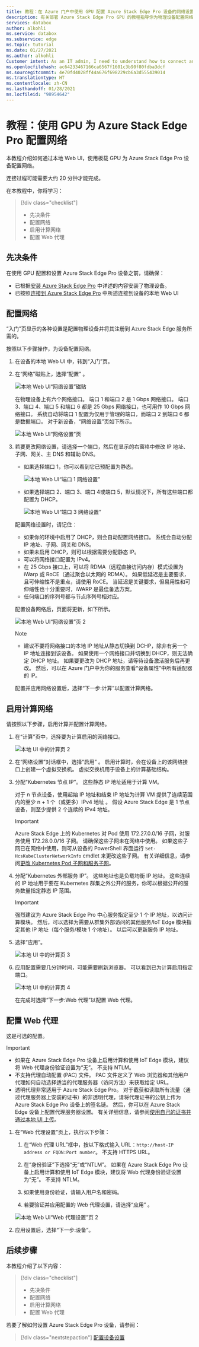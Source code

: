 ```yaml
---
title: 教程：在 Azure 门户中使用 GPU 配置 Azure Stack Edge Pro 设备的网络设置 | Microsoft Docs
description: 有关部署 Azure Stack Edge Pro GPU 的教程指导你为物理设备配置网络、计算网络和 Web 代理设置。
services: databox
author: alkohli
ms.service: databox
ms.subservice: edge
ms.topic: tutorial
ms.date: 01/27/2021
ms.author: alkohli
Customer intent: As an IT admin, I need to understand how to connect and activate Azure Stack Edge Pro so I can use it to transfer data to Azure.
ms.openlocfilehash: ac64233467166ca6567f1601c3b90f80fdba3dcf
ms.sourcegitcommit: 4e70fd4028ff44a676f698229cb6a3d555439014
ms.translationtype: HT
ms.contentlocale: zh-CN
ms.lasthandoff: 01/28/2021
ms.locfileid: "98954642"
---
```

# <a name="tutorial-configure-network-for-azure-stack-edge-pro-with-gpu"></a>教程：使用 GPU 为 Azure Stack Edge Pro 配置网络

本教程介绍如何通过本地 Web UI，使用板载 GPU 为 Azure Stack Edge Pro 设备配置网络。

连接过程可能需要大约 20 分钟才能完成。

在本教程中，你将学习：

> [!div class="checklist"]
>
> * 先决条件
> * 配置网络
> * 启用计算网络
> * 配置 Web 代理


## <a name="prerequisites"></a>先决条件

在使用 GPU 配置和设置 Azure Stack Edge Pro 设备之前，请确保：

* 已根据[安装 Azure Stack Edge Pro](azure-stack-edge-gpu-deploy-install.md) 中详述的内容安装了物理设备。
* 已按照[连接到 Azure Stack Edge Pro](azure-stack-edge-gpu-deploy-connect.md) 中所述连接到设备的本地 Web UI


## <a name="configure-network"></a>配置网络

“入门”页显示的各种设置是配置物理设备并将其注册到 Azure Stack Edge 服务所需的。 

按照以下步骤操作，为设备配置网络。

1. 在设备的本地 Web UI 中，转到“入门”页。 

2. 在“网络”磁贴上，选择“配置” 。  
    
    ![本地 Web UI“网络设置”磁贴](./media/azure-stack-edge-gpu-deploy-configure-network-compute-web-proxy/network-1.png)

    在物理设备上有六个网络接口。 端口 1 和端口 2 是 1 Gbps 网络接口。 端口 3、端口 4、端口 5 和端口 6 都是 25 Gbps 网络接口，也可用作 10 Gbps 网络接口。 系统自动将端口 1 配置为仅用于管理的端口，而端口 2 到端口 6 都是数据端口。 对于新设备，“网络设置”页如下所示。
    
    ![本地 Web UI“网络设置”页](./media/azure-stack-edge-gpu-deploy-configure-network-compute-web-proxy/network-2a.png)


   
3. 若要更改网络设置，请选择一个端口，然后在显示的右窗格中修改 IP 地址、子网、网关、主 DNS 和辅助 DNS。 

    - 如果选择端口 1，你可以看到它已预配置为静态。 

        ![本地 Web UI“端口 1 网络设置”](./media/azure-stack-edge-gpu-deploy-configure-network-compute-web-proxy/network-3.png)

    - 如果选择端口 2、端口 3、端口 4或端口 5，默认情况下，所有这些端口都配置为 DHCP。

        ![本地 Web UI“端口 3 网络设置”](./media/azure-stack-edge-gpu-deploy-configure-network-compute-web-proxy/network-4.png)

    配置网络设置时，请记住：

   * 如果你的环境中启用了 DHCP，则会自动配置网络接口。 系统会自动分配 IP 地址、子网、网关和 DNS。
   * 如果未启用 DHCP，则可以根据需要分配静态 IP。
   * 可以将网络接口配置为 IPv4。
   * 在 25 Gbps 接口上，可以将 RDMA（远程直接访问内存）模式设置为 iWarp 或 RoCE（通过聚合以太网的 RDMA）。 如果低延迟是主要要求，且可伸缩性不是重点，请使用 RoCE。 当延迟是关键要求，但易用性和可伸缩性也十分重要时，iWARP 是最佳备选方案。
   * 任何端口的序列号都与节点序列号相对应。

    配置设备网络后，页面将更新，如下所示。

    ![本地 Web UI“网络设置”页 2](./media/azure-stack-edge-gpu-deploy-configure-network-compute-web-proxy/network-2.png)


     >[!NOTE]
     >
     > * 建议不要将网络接口的本地 IP 地址从静态切换到 DCHP，除非有另一个 IP 地址连接到该设备。 如果使用一个网络接口并切换到 DHCP，则无法确定 DHCP 地址。 如果要更改为 DHCP 地址，请等待设备激活服务后再更改。 然后，可以在 Azure 门户中为你的服务查看“设备属性”中所有适配器的 IP。


    配置并应用网络设置后，选择“下一步:计算”以配置计算网络。

## <a name="enable-compute-network"></a>启用计算网络

请按照以下步骤，启用计算并配置计算网络。 

<!--1. Go to the **Get started** page in the local web UI of your device. On the **Network** tile, select **Compute network**.  

    ![Compute page in local UI 1](./media/azure-stack-edge-gpu-deploy-configure-network-compute-web-proxy/compute-network-1.png)-->

1. 在“计算”页中，选择要为计算启用的网络接口。 

    ![本地 UI 中的计算页 2](./media/azure-stack-edge-gpu-deploy-configure-network-compute-web-proxy/compute-network-2.png)

1. 在“网络设置”对话框中，选择“启用” 。 启用计算时，会在设备上的该网络接口上创建一个虚拟交换机。 虚拟交换机用于设备上的计算基础结构。 
    
1. 分配“Kubernetes 节点 IP”。 这些静态 IP 地址适用于计算 VM。  

    对于 n 节点设备，使用起始 IP 地址和结束 IP 地址为计算 VM 提供了连续范围内的至少 n + 1 个（或更多）IPv4 地址 。 假设 Azure Stack Edge 是 1 节点设备，则至少提供 2 个连续的 IPv4 地址。

    > [!IMPORTANT]
    > Azure Stack Edge 上的 Kubernetes 对 Pod 使用 172.27.0.0/16 子网，对服务使用 172.28.0.0/16 子网。 请确保这些子网未在网络中使用。 如果这些子网已在网络中使用，则可从设备的 PowerShell 界面运行 `Set-HcsKubeClusterNetworkInfo` cmdlet 来更改这些子网。 有关详细信息，请参阅[更改 Kubernetes Pod 子网和服务子网](azure-stack-edge-gpu-connect-powershell-interface.md#change-kubernetes-pod-and-service-subnets)。


1. 分配“Kubernetes 外部服务 IP”。 这些地址也是负载均衡 IP 地址。 这些连续的 IP 地址用于要在 Kubernetes 群集之外公开的服务，你可以根据公开的服务数量指定静态 IP 范围。 
    
    > [!IMPORTANT]
    > 强烈建议为 Azure Stack Edge Pro 中心服务指定至少 1 个 IP 地址，以访问计算模块。 然后，可以选择为需要从群集外部访问的其他服务/IoT Edge 模块指定其他 IP 地址（每个服务/模块 1 个地址）。 以后可以更新服务 IP 地址。 
    
1. 选择“应用”。

    ![本地 UI 中的计算页 3](./media/azure-stack-edge-gpu-deploy-configure-network-compute-web-proxy/compute-network-3.png)

1. 应用配置需要几分钟时间，可能需要刷新浏览器。 可以看到已为计算启用指定端口。 
 
    ![本地 UI 中的计算页 4](./media/azure-stack-edge-gpu-deploy-configure-network-compute-web-proxy/compute-network-4.png)

    在完成时选择“下一步:Web 代理”以配置 Web 代理。  

  
## <a name="configure-web-proxy"></a>配置 Web 代理

这是可选的配置。

> [!IMPORTANT]
> * 如果在 Azure Stack Edge Pro 设备上启用计算和使用 IoT Edge 模块，建议将 Web 代理身份验证设置为“无”。 不支持 NTLM。
> * 不支持代理自动配置 (PAC) 文件。 PAC 文件定义了 Web 浏览器和其他用户代理如何自动选择适当的代理服务器（访问方法）来获取给定 URL。 
> * 透明代理非常适用于 Azure Stack Edge Pro。 对于截获和读取所有流量（通过代理服务器上安装的证书）的非透明代理，请将代理证书的公钥上传为 Azure Stack Edge Pro 设备上的签名链。 然后，你可以在 Azure Stack Edge 设备上配置代理服务器设置。 有关详细信息，请参阅[使用自己的证书并通过本地 UI 上传](azure-stack-edge-gpu-deploy-configure-certificates.md#bring-your-own-certificates)。  

<!--1. Go to the **Get started** page in the local web UI of your device.
2. On the **Network** tile, configure your web proxy server settings. Although web proxy configuration is optional, if you use a web proxy, you can configure it on this page only.

   ![Local web UI "Web proxy settings" page](./media/azure-stack-edge-gpu-deploy-configure-network-compute-web-proxy/web-proxy-1.png)-->

1. 在“Web 代理设置”页上，执行以下步骤：

    1. 在“Web 代理 URL”框中，按以下格式输入 URL：`http://host-IP address or FQDN:Port number`。 不支持 HTTPS URL。

    2. 在“身份验证”下选择“无”或“NTLM”。   如果在 Azure Stack Edge Pro 设备上启用计算和使用 IoT Edge 模块，建议将 Web 代理身份验证设置为“无”。 不支持 NTLM。

    3. 如果使用身份验证，请输入用户名和密码。

    4. 若要验证并应用配置的 Web 代理设置，请选择“应用”  。
    
   ![本地 Web UI“Web 代理设置”页 2](./media/azure-stack-edge-gpu-deploy-configure-network-compute-web-proxy/web-proxy-2.png)

2. 应用设置后，选择“下一步:设备”。


## <a name="next-steps"></a>后续步骤

本教程介绍了以下内容：

> [!div class="checklist"]
> * 先决条件
> * 配置网络
> * 启用计算网络
> * 配置 Web 代理


若要了解如何设置 Azure Stack Edge Pro 设备，请参阅：

> [!div class="nextstepaction"]
> [配置设备设置](./azure-stack-edge-gpu-deploy-set-up-device-update-time.md)
